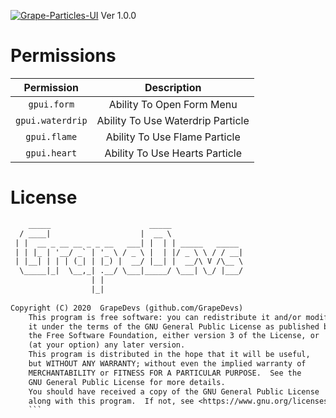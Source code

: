 <a href="https://ibb.co/x7nH6ss"><img src="https://i.ibb.co/d5NgDcc/Grape-Particles-UI.png" alt="Grape-Particles-UI" border="0"></a> Ver 1.0.0

# Permissions
| Permission | Description |
| :-----: | :-------: |
| ```gpui.form``` | Ability To Open Form Menu |
| ```gpui.waterdrip``` | Ability To Use Waterdrip Particle |
| ```gpui.flame``` | Ability To Use Flame Particle|
| ```gpui.heart``` | Ability To Use Hearts Particle |
# License
```txt
    _____                      _____                 
  / ____|                    |  __ \                
 | |  __ _ __ __ _ _ __   ___| |  | | _____   _____ 
 | | |_ | '__/ _` | '_ \ / _ \ |  | |/ _ \ \ / / __|
 | |__| | | | (_| | |_) |  __/ |__| |  __/\ V /\__ \
  \_____|_|  \__,_| .__/ \___|_____/ \___| \_/ |___/
                  | |                               
                  |_|                                                  
                                                   
Copyright (C) 2020  GrapeDevs (github.com/GrapeDevs)
    This program is free software: you can redistribute it and/or modify
    it under the terms of the GNU General Public License as published by
    the Free Software Foundation, either version 3 of the License, or
    (at your option) any later version.
    This program is distributed in the hope that it will be useful,
    but WITHOUT ANY WARRANTY; without even the implied warranty of
    MERCHANTABILITY or FITNESS FOR A PARTICULAR PURPOSE.  See the
    GNU General Public License for more details.
    You should have received a copy of the GNU General Public License
    along with this program.  If not, see <https://www.gnu.org/licenses/>.
    ```
